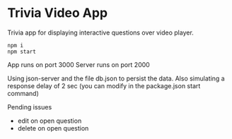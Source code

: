 # Trivia Video App

Trivia app for displaying interactive questions over video player.

```
npm i
npm start
```

App runs on port 3000
Server runs on port 2000

Using json-server and the file db.json to persist the data. Also simulating a response delay of 2 sec (you can modify in the package.json start command)

Pending issues

- edit on open question
- delete on open question
